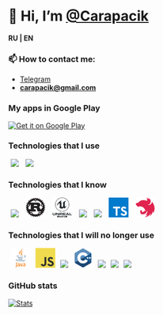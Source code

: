 # 👋 Hi, I’m [@Carapacik](https://carapacik.github.io)
**RU | EN**
### 📫  How to contact me: 
 - [Telegram](https://carapacik.t.me)
 - **carapacik@gmail.com**
### My apps in Google Play
<a href='https://play.google.com/store/apps/developer?id=Carapacik'><img alt='Get it on Google Play' src='https://play.google.com/intl/en_us/badges/images/generic/en_badge_web_generic.png' height='80em'/></a>
### Technologies that I use
<a href="https://github.com/dart-lang"><img src="https://avatars.githubusercontent.com/u/1609975?s=40" hspace="5" /></a>
<a href="https://github.com/flutter"><img src="https://avatars.githubusercontent.com/u/14101776?s=40" hspace="5" /></a>
### Technologies that I know
<a href="https://github.com/python"><img src="https://www.python.org/static/img/python-logo-large.png" hspace="5" height="40" /></a>
<a href="https://github.com/topics/rust"><img src="https://raw.githubusercontent.com/github/explore/80688e429a7d4ef2fca1e82350fe8e3517d3494d/topics/rust/rust.png" hspace="5" height="40" /></a>
<a href="https://github.com/topics/unreal-engine"><img src="https://raw.githubusercontent.com/github/explore/80688e429a7d4ef2fca1e82350fe8e3517d3494d/topics/unreal-engine/unreal-engine.png" hspace="5" height="40" /></a>
<a href="https://github.com/dotnet"><img src="https://avatars.githubusercontent.com/u/9141961?s=40" hspace="5" /></a>
<a href="https://github.com/aspnet"><img src="https://avatars.githubusercontent.com/u/6476660?s=40" hspace="5" height="40" /></a>
<a href="https://github.com/topics/typescript"><img src="https://raw.githubusercontent.com/github/explore/80688e429a7d4ef2fca1e82350fe8e3517d3494d/topics/typescript/typescript.png" hspace="5" height="40" /></a>
<a href="https://github.com/topics/nest"><img src="https://raw.githubusercontent.com/github/explore/37c71fdca4e12086faf8c7009793d2eb588c914e/topics/nestjs/nestjs.png" hspace="5" height="40" /></a>

### Technologies that I will no longer use
<img src="https://raw.githubusercontent.com/github/explore/5b3600551e122a3277c2c5368af2ad5725ffa9a1/topics/java/java.png" hspace="5" height="40" /><img src="https://raw.githubusercontent.com/github/explore/80688e429a7d4ef2fca1e82350fe8e3517d3494d/topics/javascript/javascript.png" hspace="5" height="40" /><img src="https://avatars.githubusercontent.com/u/426196?s=40" hspace="5" /><img src="https://raw.githubusercontent.com/github/explore/180320cffc25f4ed1bbdfd33d4db3a66eeeeb358/topics/cpp/cpp.png" hspace="5" height="40" /><img src="https://avatars.githubusercontent.com/u/25158?s=40" hspace="5" /><img src="https://avatars.githubusercontent.com/u/450574?s=40" hspace="5" /><img src="https://avatars.githubusercontent.com/u/2319114" hspace="5" height="40" />

### GitHub stats
[![Stats](https://github-readme-stats.vercel.app/api?username=Carapacik&show_icons=true&count_private=true&theme=transparent&rank_icon=github)](https://github.com/Carapacik)
